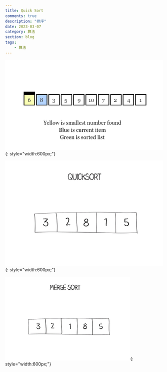 ```yaml
---
title: Quick Sort
comments: true
description: "排序"
date: 2023-03-07
category: 算法
section: blog
tags:
    - 算法
---
```


![](./img/selection-sort.gif#center){: style="width:600px;"}

![](./img/quicksort.gif#center){: style="width:600px;"}

![](./img/mergesort.gif#center){: style="width:600px;"}
